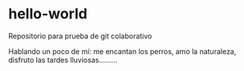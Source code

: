 # hello-world
Repositorio para prueba de git colaborativo

Hablando un poco de mí: me encantan los perros, amo la naturaleza, disfruto las tardes lluviosas.........
